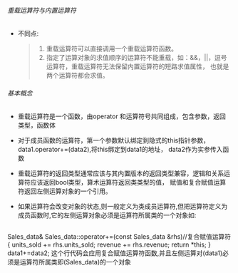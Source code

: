 ###### 重载运算符与内置运算符
* 不同点:
  >1. 重载运算符可以直接调用一个重载运算符函数。
  >2. 指定了运算对象的求值顺序的运算符不能重载，如：&&，||，逗号运算符，重载运算符无法保留内置运算符的短路求值属性，
      也就是两个运算符都会求值。

###### 基本概念
* 重载运算符是一个函数，由operator 和运算符号共同组成，包含参数，返回类型，函数体
* 对于成员函数的运算符，第一个参数默认绑定到隐式的this指针参数，data1.operator+=(data2),将this绑定到data1的地址，
  data2作为实参传入函数
* 重载运算符的返回类型通常应该与其内置版本的返回类型兼容，逻辑和关系运算符应该返回bool类型，算术运算符返回类类型的值，
  赋值和复合赋值运算符返回左侧运算对象的一个引用。
* 如果运算符会改变对象的状态,则一般定义为类成员运算符,但把运算符定义为成员函数时,它的左侧运算对象必须是运算符所属类的一个对象如:

  ```c++
Sales_data& Sales_data::operator+=(const Sales_data &rhs)//复合赋值运算符     
{
    units_sold += rhs.units_sold;
    revenue += rhs.revenue;
    return *this;
}
    data1+=data2;
    这个行代码会应用复合赋值运算符函数,并且左侧运算对(data1)必须是运算符所属类即(Sales_data)的一个对象
  ```

